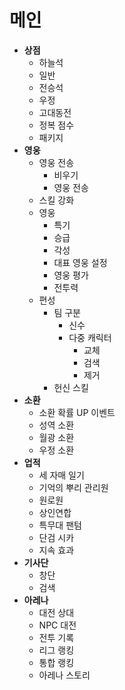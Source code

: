 # 메인
* **상점**
  - 하늘석
  - 일반
  - 전승석
  - 우정
  - 고대동전
  - 정복 점수
  - 패키지
* **영웅**
  - 영웅 전송
    * 비우기
    * 영웅 전송
  - 스킬 강화
  - 영웅
    * 특기
    * 승급
    * 각성
    * 대표 영웅 설정
    * 영웅 평가
    * 전투력
  - 편성
    * 팀 구분
      - 신수
      - 다중 캐릭터
        * 교체
        * 검색
        * 제거
    * 헌신 스킬
* **소환**
  - 소환 확률 UP 이벤트
  - 성역 소환
  - 월광 소환
  - 우정 소환
* **업적**
  - 세 자매 일기
  - 기억의 뿌리 관리원
  - 원로원
  - 상인연합
  - 특무대 팬텀
  - 단검 시카
  - 지속 효과
* **기사단**
  - 창단
  - 검색
* **아레나**
  - 대전 상대
  - NPC 대전
  - 전투 기록
  - 리그 랭킹
  - 통합 랭킹
  - 아레나 스토리
